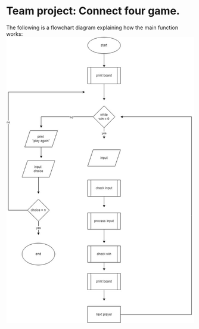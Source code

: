 # Team project: Connect four game.
The following is a flowchart diagram explaining how the main function works:
![Main function Flowchart](Images/main.jpg)
